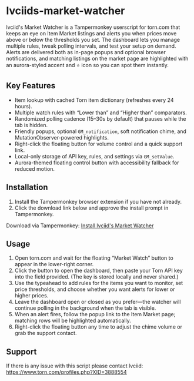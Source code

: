# lvciids-market-watcher

lvciid's Market Watcher is a Tampermonkey userscript for torn.com that keeps an eye on Item Market listings and alerts you when prices move above or below the thresholds you set. The dashboard lets you manage multiple rules, tweak polling intervals, and test your setup on demand. Alerts are delivered both as in-page popups and optional browser notifications, and matching listings on the market page are highlighted with an aurora-styled accent and ⭐ icon so you can spot them instantly.

## Key Features
- Item lookup with cached Torn item dictionary (refreshes every 24 hours).
- Multiple watch rules with “Lower than” and “Higher than” comparators.
- Randomized polling cadence (15–30s by default) that pauses while the tab is hidden.
- Friendly popups, optional `GM_notification`, soft notification chime, and MutationObserver-powered highlights.
- Right-click the floating button for volume control and a quick support link.
- Local-only storage of API key, rules, and settings via `GM_setValue`.
- Aurora-themed floating control button with accessibility fallback for reduced motion.

## Installation
1. Install the Tampermonkey browser extension if you have not already.
2. Click the download link below and approve the install prompt in Tampermonkey.

Download via Tampermonkey: [Install lvciid's Market Watcher](https://raw.githubusercontent.com/lvciid/lvciids-market-watcher/main/lvciids-market-watcher.user.js)

## Usage
1. Open torn.com and wait for the floating “Market Watch” button to appear in the lower-right corner.
2. Click the button to open the dashboard, then paste your Torn API key into the field provided. (The key is stored locally and never shared.)
3. Use the typeahead to add rules for the items you want to monitor, set price thresholds, and choose whether you want alerts for lower or higher prices.
4. Leave the dashboard open or closed as you prefer—the watcher will continue polling in the background when the tab is visible.
5. When an alert fires, follow the popup link to the Item Market page; matching rows will be highlighted automatically.
6. Right-click the floating button any time to adjust the chime volume or grab the support contact.

## Support
If there is any issue with this script please contact lvciid: https://www.torn.com/profiles.php?XID=3888554
